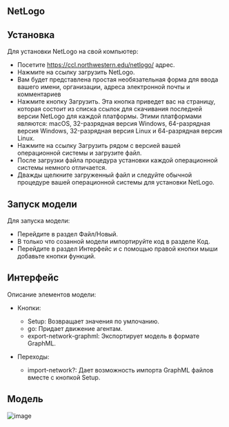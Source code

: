 ## NetLogo 



## Установка
 
 Для установки NetLogo на свой компьютер: 

-  Посетите  https://ccl.northwestern.edu/netlogo/ адрес.
-  Нажмите на ссылку  загрузить NetLogo.
-  Вам будет представлена простая необязательная форма для ввода вашего имени, организации, адреса электронной почты и комментариев
-  Нажмите кнопку Загрузить. Эта кнопка приведет вас на страницу, которая состоит из списка ссылок для скачивания последней версии NetLogo для каждой платформы. Этими платформами являются: macOS, 32-разрядная версия Windows, 64-разрядная версия Windows, 32-разрядная версия Linux и 64-разрядная версия Linux.
-  Нажмите на ссылку Загрузить рядом с версией вашей операционной системы и загрузите файл.
-  После загрузки файла процедура установки каждой операционной системы немного отличается.
-  Дважды щелкните загруженный файл и следуйте обычной процедуре вашей операционной системы для установки NetLogo.


## Запуск модели

Для запуска модели:

- Перейдите в раздел Файл/Новый. 
- В только что созанной модели импортируйте код в разделе Код.
- Перейдите в раздел Интерфейс и с помощью правой кнопки мыши добавьте кнопки функций.

## Интерфейс

Описание элементов модели:

- Кнопки: 

    - Setup: Возвращает значения по умлочанию.
    - go: Придает движение агентам.
    - export-network-graphml: Экспортирует модель в формате GraphML.


- Переходы:
    - import-network?: Дает возможность импорта GraphML файлов вместе с кнопкой Setup.

## Модель
![image](https://github.com/Onevalerione/Dorosh-Valeriy-Projects/assets/90389948/8870750a-d816-4360-bc48-e9ea46b07387)





